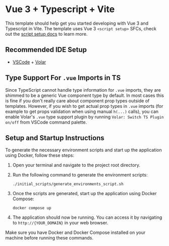 # Vue 3 + Typescript + Vite

This template should help get you started developing with Vue 3 and Typescript in Vite. The template uses Vue 3 `<script setup>` SFCs, check out the [script setup docs](https://v3.vuejs.org/api/sfc-script-setup.html#sfc-script-setup) to learn more.

## Recommended IDE Setup

- [VSCode](https://code.visualstudio.com/) + [Volar](https://marketplace.visualstudio.com/items?itemName=johnsoncodehk.volar)

## Type Support For `.vue` Imports in TS

Since TypeScript cannot handle type information for `.vue` imports, they are shimmed to be a generic Vue component type by default. In most cases this is fine if you don't really care about component prop types outside of templates. However, if you wish to get actual prop types in `.vue` imports (for example to get props validation when using manual `h(...)` calls), you can enable Volar's `.vue` type support plugin by running `Volar: Switch TS Plugin on/off` from VSCode command palette.


## Setup and Startup Instructions

To generate the necessary environment scripts and start up the application using Docker, follow these steps:

1. Open your terminal and navigate to the project root directory.

2. Run the following command to generate the environment scripts:
    ```
    ./initial_scripts/generate_environments_script.sh
    ```

3. Once the scripts are generated, start up the application using Docker Compose:
    ```
    docker compose up
    ```

4. The application should now be running. You can access it by navigating to `http://{YOUR_DOMAIN}` in your web browser.

Make sure you have Docker and Docker Compose installed on your machine before running these commands.
